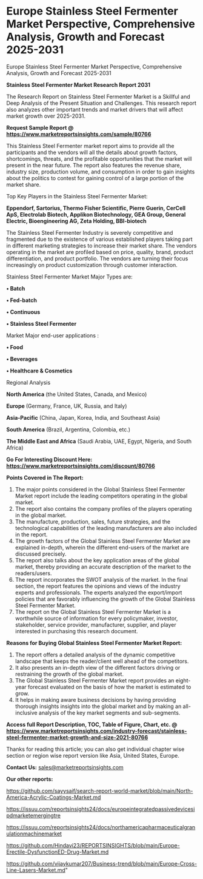 # Europe Stainless Steel Fermenter Market Perspective, Comprehensive Analysis, Growth and Forecast 2025-2031
Europe Stainless Steel Fermenter Market Perspective, Comprehensive Analysis, Growth and Forecast 2025-2031

<strong>Stainless Steel Fermenter Market Research Report 2031</strong>

The Research Report on Stainless Steel Fermenter Market is a Skillful and Deep Analysis of the Present Situation and Challenges. This research report also analyzes other important trends and market drivers that will affect market growth over 2025-2031.

<strong>Request Sample Report @ <a href=https://www.marketreportsinsights.com/sample/80766>https://www.marketreportsinsights.com/sample/80766</a></strong>

This Stainless Steel Fermenter market report aims to provide all the participants and the vendors will all the details about growth factors, shortcomings, threats, and the profitable opportunities that the market will present in the near future. The report also features the revenue share, industry size, production volume, and consumption in order to gain insights about the politics to contest for gaining control of a large portion of the market share.

Top Key Players in the Stainless Steel Fermenter Market:

<strong>Eppendorf, Sartorius, Thermo Fisher Scientific, Pierre Guerin, CerCell ApS, Electrolab Biotech, Applikon Biotechnology, GEA Group, General Electric, Bioengineering AG, Zeta Holding, BBI-biotech</strong>

The Stainless Steel Fermenter Industry is severely competitive and fragmented due to the existence of various established players taking part in different marketing strategies to increase their market share. The vendors operating in the market are profiled based on price, quality, brand, product differentiation, and product portfolio. The vendors are turning their focus increasingly on product customization through customer interaction.

Stainless Steel Fermenter Market Major Types are:

<strong>• Batch

• Fed-batch

• Continuous

• Stainless Steel Fermenter</strong>

Market Major end-user applications :

<strong>• Food

• Beverages

• Healthcare & Cosmetics</strong>

Regional Analysis

</u><strong><b>North America</b></strong> (the United States, Canada, and Mexico)

<strong><b>Europe </b></strong>(Germany, France, UK, Russia, and Italy)

<strong><b>Asia-Pacific</b></strong> (China, Japan, Korea, India, and Southeast Asia)

<strong><b>South America</b></strong> (Brazil, Argentina, Colombia, etc.)

<strong><b>The Middle East and Africa</b></strong> (Saudi Arabia, UAE, Egypt, Nigeria, and South Africa)

<strong>Go For Interesting Discount Here: <a href=https://www.marketreportsinsights.com/discount/80766>https://www.marketreportsinsights.com/discount/80766</a></strong>

<strong>Points Covered in The Report:</strong>
<ol>
  <li>The major points considered in the Global Stainless Steel Fermenter Market report include the leading competitors operating in the global market.</li>
  <li>The report also contains the company profiles of the players operating in the global market.</li>
  <li>The manufacture, production, sales, future strategies, and the technological capabilities of the leading manufacturers are also included in the report.</li>
  <li>The growth factors of the Global Stainless Steel Fermenter Market are explained in-depth, wherein the different end-users of the market are discussed precisely.</li>
  <li>The report also talks about the key application areas of the global market, thereby providing an accurate description of the market to the readers/users.</li>
  <li>The report incorporates the SWOT analysis of the market. In the final section, the report features the opinions and views of the industry experts and professionals. The experts analyzed the export/import policies that are favorably influencing the growth of the Global Stainless Steel Fermenter Market.</li>
  <li>The report on the Global Stainless Steel Fermenter Market is a worthwhile source of information for every policymaker, investor, stakeholder, service provider, manufacturer, supplier, and player interested in purchasing this research document.</li>
</ol>
<strong>Reasons for Buying Global Stainless Steel Fermenter Market Report:</strong>

<ol>
  <li>The report offers a detailed analysis of the dynamic competitive landscape that keeps the reader/client well ahead of the competitors.</li>
  <li>It also presents an in-depth view of the different factors driving or restraining the growth of the global market.</li>
  <li>The Global Stainless Steel Fermenter Market report provides an eight-year forecast evaluated on the basis of how the market is estimated to grow.</li>
  <li>It helps in making aware business decisions by having providing thorough insights insights into the global market and by making an all-inclusive analysis of the key market segments and sub-segments.</li>
</ol>
<strong>Access full Report Description, TOC, Table of Figure, Chart, etc. @ <a href=https://www.marketreportsinsights.com/industry-forecast/stainless-steel-fermenter-market-growth-and-size-2021-80766>https://www.marketreportsinsights.com/industry-forecast/stainless-steel-fermenter-market-growth-and-size-2021-80766</a></strong>


Thanks for reading this article; you can also get individual chapter wise section or region wise report version like Asia, United States, Europe.

<strong>Contact Us:</strong>
sales@marketreportsinsights.com

<strong>Our other reports:</strong>

<a href=https://github.com/sayysaif/search-report-world-market/blob/main/North-America-Acrylic-Coatings-Market.md>https://github.com/sayysaif/search-report-world-market/blob/main/North-America-Acrylic-Coatings-Market.md</a>

<a href=https://issuu.com/reportsinsights24/docs/europeintegratedpassivedevicesipdmarketemergingtre>https://issuu.com/reportsinsights24/docs/europeintegratedpassivedevicesipdmarketemergingtre</a>

<a href=https://issuu.com/reportsinsights24/docs/northamericapharmaceuticalgranulationmachinemarket>https://issuu.com/reportsinsights24/docs/northamericapharmaceuticalgranulationmachinemarket</a>

<a href=https://github.com/Hindavi23/REPORTSINSIGHTS/blob/main/Europe-Erectile-DysfunctionED-Drug-Market.md>https://github.com/Hindavi23/REPORTSINSIGHTS/blob/main/Europe-Erectile-DysfunctionED-Drug-Market.md</a>

<a href=https://github.com/vijaykumar207/Business-trend/blob/main/Europe-Cross-Line-Lasers-Market.md>https://github.com/vijaykumar207/Business-trend/blob/main/Europe-Cross-Line-Lasers-Market.md</a>"
